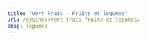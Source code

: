 ```yaml
---
title: "Vert Frais - Fruits et légumes"
url: /eysines/vert-frais-fruits-et-legumes/
shop: légumes
---
```


